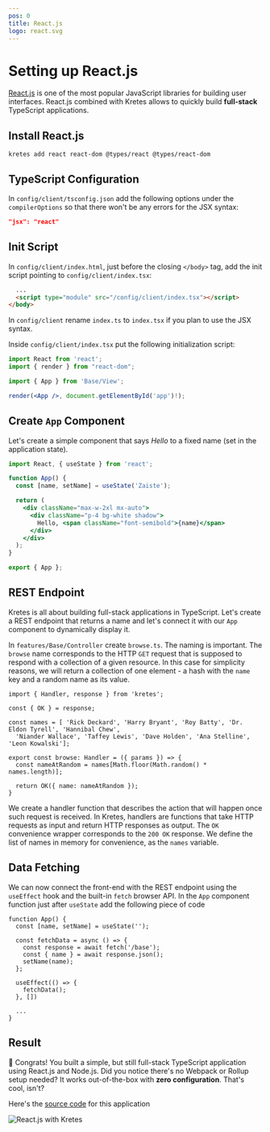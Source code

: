 ```yaml
---
pos: 0
title: React.js
logo: react.svg
---
```

# Setting up React.js

[React.js](https://reactjs.org/) is one of the most popular JavaScript libraries for building user interfaces. React.js combined with Kretes allows to quickly build **full-stack** TypeScript applications.

## Install React.js

```
kretes add react react-dom @types/react @types/react-dom
```

## TypeScript Configuration

In `config/client/tsconfig.json` add the following options under the `compilerOptions` so that there won't be any errors for the JSX syntax:

```json
"jsx": "react"
```

## Init Script

In `config/client/index.html`, just before the closing `</body>` tag, add the init script pointing to `config/client/index.tsx`:

```html
  ...
  <script type="module" src="/config/client/index.tsx"></script>
</body>
```

In `config/client` rename `index.ts` to `index.tsx` if you plan to use the JSX syntax.

Inside `config/client/index.tsx` put the following initialization script:

```jsx
import React from 'react';
import { render } from "react-dom";

import { App } from 'Base/View';

render(<App />, document.getElementById('app')!);
```

## Create `App` Component

Let's create a simple component that says *Hello* to a fixed name (set in the application state).

```jsx
import React, { useState } from 'react';

function App() {
  const [name, setName] = useState('Zaiste');

  return (
    <div className="max-w-2xl mx-auto">
      <div className="p-4 bg-white shadow">
        Hello, <span className="font-semibold">{name}</span>
      </div>
    </div>
  );
}

export { App };
```


## REST Endpoint

Kretes is all about building full-stack applications in TypeScript. Let's create a REST endpoint that returns a name and let's connect it with our `App` component to dynamically display it.

In `features/Base/Controller` create `browse.ts`. The naming is important. The `browse` name corresponds to the HTTP `GET` request that is supposed to respond with a collection of a given resource. In this case for simplicity reasons, we will return a collection of one element - a hash with the `name` key and a random name as its value.

```tsx
import { Handler, response } from 'kretes';

const { OK } = response;

const names = [ 'Rick Deckard', 'Harry Bryant', 'Roy Batty', 'Dr. Eldon Tyrell', 'Hannibal Chew',
  'Niander Wallace', 'Taffey Lewis', 'Dave Holden', 'Ana Stelline', 'Leon Kowalski'];

export const browse: Handler = ({ params }) => {
  const nameAtRandom = names[Math.floor(Math.random() * names.length)];

  return OK({ name: nameAtRandom });
}

```

We create a handler function that describes the action that will happen once such request is received. In Kretes, handlers are functions that take HTTP requests as input and return HTTP responses as output. The `OK` convenience wrapper corresponds to the `200 OK` response. We define the list of names in memory for convenience, as the `names` variable.

## Data Fetching

We can now connect the front-end with the REST endpoint using the `useEffect` hook and the built-in `fetch` browser API. In the `App` component function just after `useState` add the following piece of code

```tsx
function App() {
  const [name, setName] = useState('');

  const fetchData = async () => {
    const response = await fetch('/base');
    const { name } = await response.json();
    setName(name);
  };

  useEffect(() => {
    fetchData();
  }, [])

  ...
}
```

## Result

🎉 Congrats! You built a simple, but still full-stack TypeScript application using React.js and Node.js. Did you notice there's no Webpack or Rollup setup needed? It works out-of-the-box with **zero configuration**. That's cool, isn't?

Here's the [source code](https://github.com/kreteshq/react-kretes-setup-example) for this application

![React.js with Kretes](https://user-images.githubusercontent.com/200613/90030019-d80dce80-dcbb-11ea-9f7c-928050f8943c.gif)

